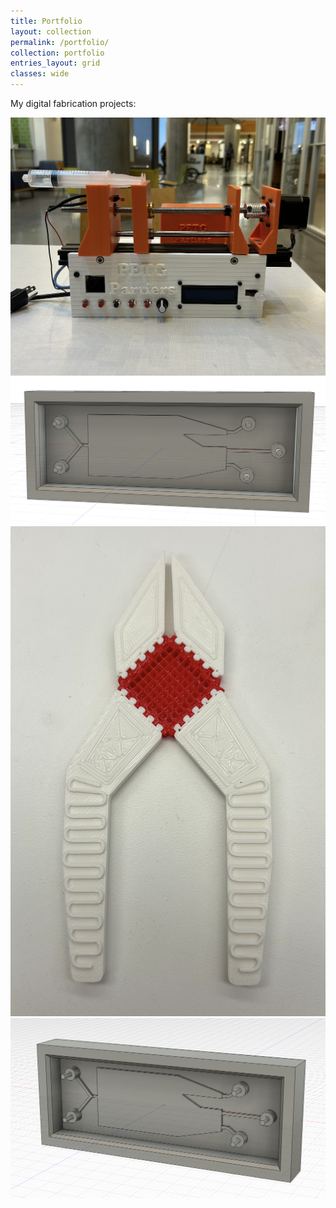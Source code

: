 ```yaml
---
title: Portfolio
layout: collection
permalink: /portfolio/
collection: portfolio
entries_layout: grid
classes: wide
---
```


My digital fabrication projects:

<img src="/assets/img/syringe-pump-project.png" alt="Lauren Brown" style="wdith:100px;"/>
<img src="/assets/img/cadmodel2.png" alt="Lauren Brown" style"wdith:100px;"/>
<img src="/assets/img/pliersfullbody.png" alt="Lauren Brown" style="wdith:50px;"/>
<img src="/assets/img/cadmodel.png" alt="Lauren Brown" style="wdith:100px;"/>

